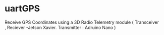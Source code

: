 # uartGPS
Receive GPS Coordinates using a 3D Radio Telemetry module ( Transceiver , Reciever -Jetson Xavier. Transmitter : Adruino Nano )
